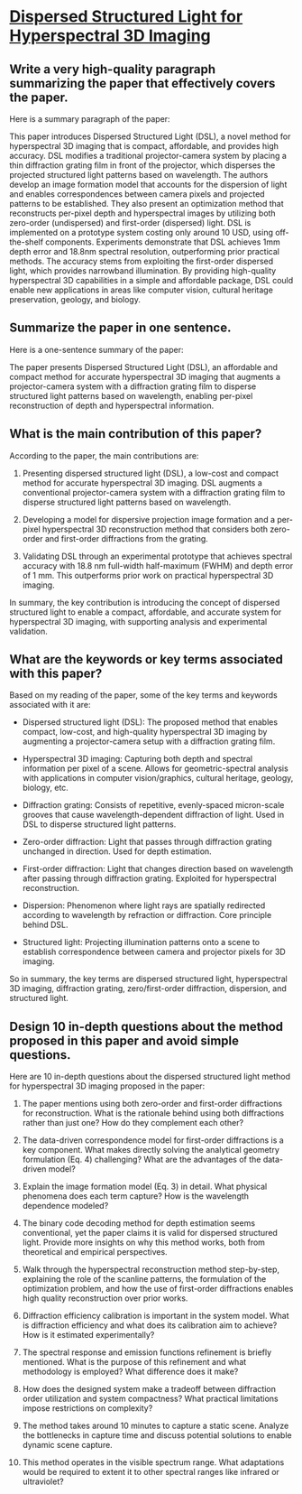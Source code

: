 # [Dispersed Structured Light for Hyperspectral 3D Imaging](https://arxiv.org/abs/2311.18287)

## Write a very high-quality paragraph summarizing the paper that effectively covers the paper.

 Here is a summary paragraph of the paper:

This paper introduces Dispersed Structured Light (DSL), a novel method for hyperspectral 3D imaging that is compact, affordable, and provides high accuracy. DSL modifies a traditional projector-camera system by placing a thin diffraction grating film in front of the projector, which disperses the projected structured light patterns based on wavelength. The authors develop an image formation model that accounts for the dispersion of light and enables correspondences between camera pixels and projected patterns to be established. They also present an optimization method that reconstructs per-pixel depth and hyperspectral images by utilizing both zero-order (undispersed) and first-order (dispersed) light. DSL is implemented on a prototype system costing only around 10 USD, using off-the-shelf components. Experiments demonstrate that DSL achieves 1mm depth error and 18.8nm spectral resolution, outperforming prior practical methods. The accuracy stems from exploiting the first-order dispersed light, which provides narrowband illumination. By providing high-quality hyperspectral 3D capabilities in a simple and affordable package, DSL could enable new applications in areas like computer vision, cultural heritage preservation, geology, and biology.


## Summarize the paper in one sentence.

 Here is a one-sentence summary of the paper:

The paper presents Dispersed Structured Light (DSL), an affordable and compact method for accurate hyperspectral 3D imaging that augments a projector-camera system with a diffraction grating film to disperse structured light patterns based on wavelength, enabling per-pixel reconstruction of depth and hyperspectral information.


## What is the main contribution of this paper?

 According to the paper, the main contributions are:

1. Presenting dispersed structured light (DSL), a low-cost and compact method for accurate hyperspectral 3D imaging. DSL augments a conventional projector-camera system with a diffraction grating film to disperse structured light patterns based on wavelength.

2. Developing a model for dispersive projection image formation and a per-pixel hyperspectral 3D reconstruction method that considers both zero-order and first-order diffractions from the grating.

3. Validating DSL through an experimental prototype that achieves spectral accuracy with 18.8 nm full-width half-maximum (FWHM) and depth error of 1 mm. This outperforms prior work on practical hyperspectral 3D imaging.

In summary, the key contribution is introducing the concept of dispersed structured light to enable a compact, affordable, and accurate system for hyperspectral 3D imaging, with supporting analysis and experimental validation.


## What are the keywords or key terms associated with this paper?

 Based on my reading of the paper, some of the key terms and keywords associated with it are:

- Dispersed structured light (DSL): The proposed method that enables compact, low-cost, and high-quality hyperspectral 3D imaging by augmenting a projector-camera setup with a diffraction grating film.

- Hyperspectral 3D imaging: Capturing both depth and spectral information per pixel of a scene. Allows for geometric-spectral analysis with applications in computer vision/graphics, cultural heritage, geology, biology, etc.  

- Diffraction grating: Consists of repetitive, evenly-spaced micron-scale grooves that cause wavelength-dependent diffraction of light. Used in DSL to disperse structured light patterns.

- Zero-order diffraction: Light that passes through diffraction grating unchanged in direction. Used for depth estimation. 

- First-order diffraction: Light that changes direction based on wavelength after passing through diffraction grating. Exploited for hyperspectral reconstruction.

- Dispersion: Phenomenon where light rays are spatially redirected according to wavelength by refraction or diffraction. Core principle behind DSL.

- Structured light: Projecting illumination patterns onto a scene to establish correspondence between camera and projector pixels for 3D imaging.

So in summary, the key terms are dispersed structured light, hyperspectral 3D imaging, diffraction grating, zero/first-order diffraction, dispersion, and structured light.


## Design 10 in-depth questions about the method proposed in this paper and avoid simple questions.

 Here are 10 in-depth questions about the dispersed structured light method for hyperspectral 3D imaging proposed in the paper:

1. The paper mentions using both zero-order and first-order diffractions for reconstruction. What is the rationale behind using both diffractions rather than just one? How do they complement each other? 

2. The data-driven correspondence model for first-order diffractions is a key component. What makes directly solving the analytical geometry formulation (Eq. 4) challenging? What are the advantages of the data-driven model?

3. Explain the image formation model (Eq. 3) in detail. What physical phenomena does each term capture? How is the wavelength dependence modeled?

4. The binary code decoding method for depth estimation seems conventional, yet the paper claims it is valid for dispersed structured light. Provide more insights on why this method works, both from theoretical and empirical perspectives. 

5. Walk through the hyperspectral reconstruction method step-by-step, explaining the role of the scanline patterns, the formulation of the optimization problem, and how the use of first-order diffractions enables high quality reconstruction over prior works.

6. Diffraction efficiency calibration is important in the system model. What is diffraction efficiency and what does its calibration aim to achieve? How is it estimated experimentally? 

7. The spectral response and emission functions refinement is briefly mentioned. What is the purpose of this refinement and what methodology is employed? What difference does it make?

8. How does the designed system make a tradeoff between diffraction order utilization and system compactness? What practical limitations impose restrictions on complexity?  

9. The method takes around 10 minutes to capture a static scene. Analyze the bottlenecks in capture time and discuss potential solutions to enable dynamic scene capture.

10. This method operates in the visible spectrum range. What adaptations would be required to extent it to other spectral ranges like infrared or ultraviolet?
